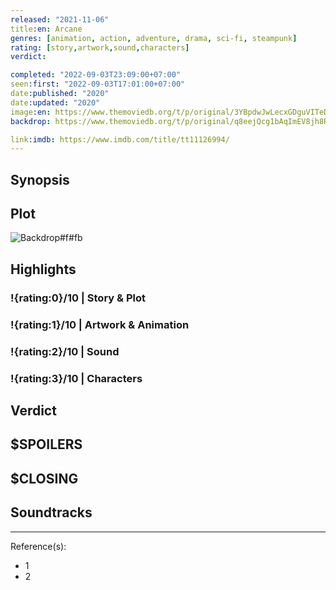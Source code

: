 ```yaml
---
released: "2021-11-06"
title:en: Arcane
genres: [animation, action, adventure, drama, sci-fi, steampunk]
rating: [story,artwork,sound,characters]
verdict:

completed: "2022-09-03T23:09:00+07:00"
seen:first: "2022-09-03T17:01:00+07:00"
date:published: "2020"
date:updated: "2020"
image:en: https://www.themoviedb.org/t/p/original/3YBpdwJwLecxGDguVITeDBP0kTd.jpg
backdrop: https://www.themoviedb.org/t/p/original/q8eejQcg1bAqImEV8jh8RtBD4uH.jpg

link:imdb: https://www.imdb.com/title/tt11126994/
---
```



## Synopsis

## Plot

![Backdrop#f#fb](https://www.themoviedb.org/t/p/original/tOwd1kLWFeQXwrtCnSQrIMmrX6V.jpg "Source: TMDB")

## Highlights

### !{rating:0}/10 | Story & Plot

### !{rating:1}/10 | Artwork & Animation

### !{rating:2}/10 | Sound

### !{rating:3}/10 | Characters

## Verdict

## $SPOILERS

## $CLOSING

## Soundtracks

***
Reference(s):

- 1
- 2
